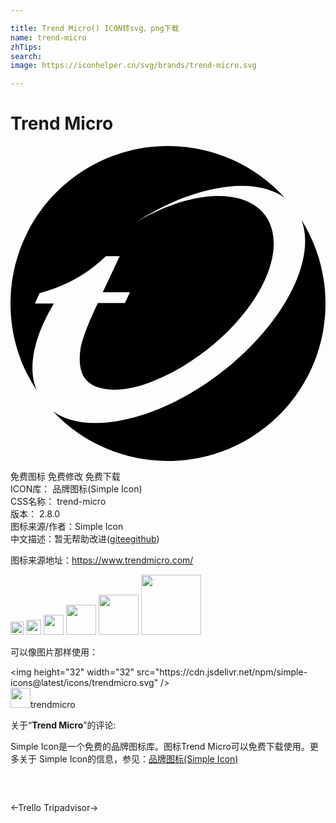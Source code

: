 ```yaml
---

title: Trend Micro() ICON转svg、png下载
name: trend-micro
zhTips: 
search: 
image: https://iconhelper.cn/svg/brands/trend-micro.svg

---
```


# Trend Micro  <small style="font-size: 60%;font-weight: 100"></small>

<div id="svg" class="svg-wrap">
<svg role="img" xmlns="http://www.w3.org/2000/svg" viewBox="0 0 24 24"><title>Trend Micro icon</title><path d="M12 0C5.38 0 0 5.37 0 12C0 14.45 .734 16.72 2 18.62C1.5 17.45 1.58 15.94 2.19 14.29L2.2 14.25L2.25 14.12L2.3 14L2.32 13.95C2.54 13.4 2.82 12.83 3.16 12.26C3.21 12.16 3.25 12.07 3.3 12L1.86 12L2.21 11.21C3.4 10.88 5.38 10.22 7.27 8.39L7.32 8.39H8.32L7.03 11.14L9.1 11.14L8.72 11.96L6.66 11.96S5.69 13.9 5.36 15.28C5.11 16.82 5.36 18 6.74 18.41C7.59 18.67 8.66 18.61 9.81 18.29C12.5 17.45 15.34 15.62 17.43 13.18C20.87 9.19 20.94 5.1 17.58 4.05C15.43 3.38 12.39 4.13 9.58 5.8C13.08 3.54 16.94 2.5 19.59 3.31C20.09 3.46 20.53 3.68 20.89 3.94A11.97 11.97 0 0 0 12 0M22.17 5.63C23 7.81 21.97 11.07 19.2 14.29C15.04 19.13 8.47 22.05 4.5 20.83A4.46 4.46 0 0 1 3.24 20.21A11.96 11.96 0 0 0 12 24C18.63 24 24 18.63 24 12C24 9.66 23.33 7.5 22.17 5.63Z"/></svg>
</div>
<detail full-name='trend-micro'></detail>

<div class="detail-page">
<p>
<span><span class="badge-success badge">免费图标</span> <span class="badge-success badge">免费修改</span>  <span class="badge-success badge">免费下载</span> </span>
<br/>
<span>
ICON库：
<span class="badge-secondary badge">品牌图标(Simple Icon)</span> 
</span>
<br/>
<span>
CSS名称：
<span class="badge-secondary badge">trend-micro</span> 
</span>

<br/>
<span>
版本：
<span class="badge-secondary badge">2.8.0</span> 
</span>
<br/>
<span>图标来源/作者：<span class="badge-light badge">Simple Icon</span></span> 
<br/>
<span class="zh-detail">中文描述：暂无<span class="help-link"><span>帮助改进</span>(<a href="https://gitee.com/liuwave/icon-helper/edit/master/json/brands/trend-micro.json" target="_blank" rel="noopener noreferrer">gitee</a><a href="https://github.com/liuwave/icon-helper/edit/master/json/brands/trend-micro.json" target="_blank" rel="noopener noreferrer">github</a></span>)</span><br/>
</p>
</div><div class="description description alert alert-light"><p>图标来源地址：<a href="https://www.trendmicro.com/" target="_blank" rel="noopener noreferrer">https://www.trendmicro.com/</a></p></div>
<div class="alert alert-dark">
<img height="21" width="21" src="https://cdn.jsdelivr.net/npm/simple-icons@latest/icons/trendmicro.svg" />
<img height="24" width="24" src="https://cdn.jsdelivr.net/npm/simple-icons@latest/icons/trendmicro.svg" />
<img height="32" width="32" src="https://cdn.jsdelivr.net/npm/simple-icons@latest/icons/trendmicro.svg" />
<img height="48" width="48" src="https://cdn.jsdelivr.net/npm/simple-icons@latest/icons/trendmicro.svg" />
<img height="64" width="64" src="https://cdn.jsdelivr.net/npm/simple-icons@latest/icons/trendmicro.svg" />
<img height="96" width="96" src="https://cdn.jsdelivr.net/npm/simple-icons@latest/icons/trendmicro.svg" />

</div>
<div>
  <p>可以像图片那样使用：    
  </p>
  <div class="alert alert-primary" style="font-size: 14px">
    &lt;img height="32" width="32" src="https://cdn.jsdelivr.net/npm/simple-icons@latest/icons/trendmicro.svg" /&gt;
    <copy-btn content='<img height="32" width="32" src="https://cdn.jsdelivr.net/npm/simple-icons@latest/icons/trendmicro.svg" />'></copy-btn>
  </div>
  <div class="alert alert-secondary">
    <img height="32" width="32" src="https://cdn.jsdelivr.net/npm/simple-icons@latest/icons/trendmicro.svg" />trendmicro
    <copy-btn content="trendmicro" btn-title="复制图标名称"></copy-btn>
  </div>
</div>
<div class="icon-detail__container">
<p>关于“<b>Trend Micro</b>”的评论:</p>
</div>
<Vssue title="关于“Trend Micro”的评论" />
<div><p>Simple Icon是一个免费的品牌图标库。图标Trend Micro可以免费下载使用。更多关于  Simple Icon的信息，参见：<a target="_blank" href="https://iconhelper.cn/brands.html">品牌图标(Simple Icon)</a>
</p></div>


<div style="padding:2rem 0 " class="page-nav"><p class="inner"><span class="prev">←<router-link to="/icon/trello.html">Trello</router-link></span> <span class="next"><router-link to="/icon/tripadvisor.html">Tripadvisor</router-link>→</span></p></div>
